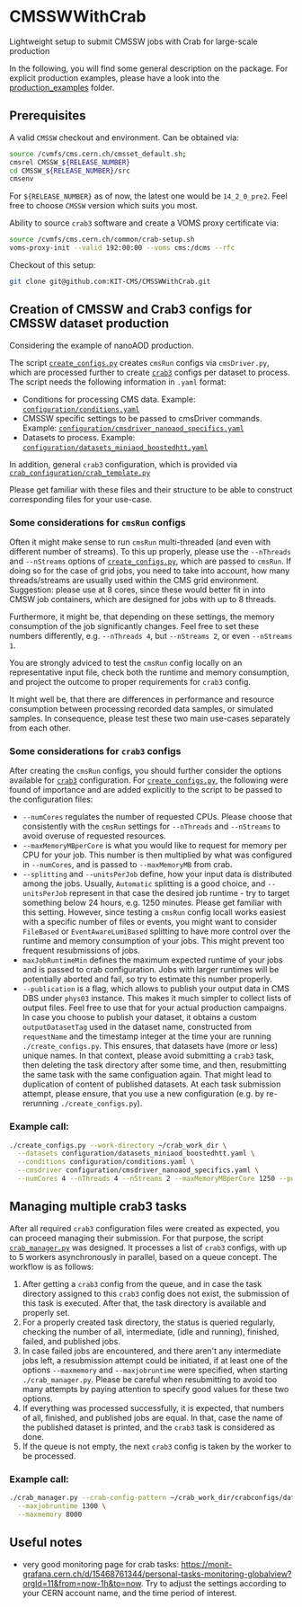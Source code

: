 # CMSSWWithCrab
Lightweight setup to submit CMSSW jobs with Crab for large-scale production

In the following, you will find some general description on the package.
For explicit production examples, please have a look into the [production_examples](production_examples) folder.

## Prerequisites

A valid `CMSSW` checkout and environment. Can be obtained via:

```bash
source /cvmfs/cms.cern.ch/cmsset_default.sh;
cmsrel CMSSW_${RELEASE_NUMBER}
cd CMSSW_${RELEASE_NUMBER}/src
cmsenv
```

For `${RELEASE_NUMBER}` as of now, the latest one would be `14_2_0_pre2`. Feel free to choose `CMSSW` version which suits you most.

Ability to source `crab3` software and create a VOMS proxy certificate via:

```bash
source /cvmfs/cms.cern.ch/common/crab-setup.sh
voms-proxy-init --valid 192:00:00 --voms cms:/dcms --rfc
```

Checkout of this setup:

```bash
git clone git@github.com:KIT-CMS/CMSSWWithCrab.git
```

## Creation of CMSSW and Crab3 configs for CMSSW dataset production

Considering the example of nanoAOD production.

The script [`create_configs.py`](create_configs.py) creates `cmsRun` configs via `cmsDriver.py`, which are processed further
to create [`crab3`](https://twiki.cern.ch/twiki/bin/view/CMSPublic/SWGuideCrab) configs per dataset to process. The script needs the following information in `.yaml` format:

* Conditions for processing CMS data. Example: [`configuration/conditions.yaml`](configuration/conditions.yaml)
* CMSSW specific settings to be passed to cmsDriver commands. Example: [`configuration/cmsdriver_nanoaod_specifics.yaml`](configuration/cmsdriver_nanoaod_specifics.yaml)
* Datasets to process. Example: [`configuration/datasets_miniaod_boostedhtt.yaml`](configuration/datasets_miniaod_boostedhtt.yaml)

In addition, general `crab3` configuration, which is provided via [`crab_configuration/crab_template.py`](crab_configuration/crab_template.py)

Please get familiar with these files and their structure to be able to construct corresponding files for your use-case.

### Some considerations for `cmsRun` configs

Often it might make sense to run `cmsRun` multi-threaded (and even with different number of streams). To this up properly, please use the `--nThreads` and `--nStreams`
options of [`create_configs.py`](create_configs.py), which are passed to `cmsRun`. If doing so for the case of grid jobs, you need to take into account,
how many threads/streams are usually used within the CMS grid environment. Suggestion: please use at 8 cores, since these would better fit in into CMSW job containers,
which are designed for jobs with up to 8 threads.

Furthermore, it might be, that depending on these settings, the memory consumption of the job significantly changes.
Feel free to set these numbers differently, e.g. `--nThreads 4`, but `--nStreams 2`, or even `--nStreams 1`.

You are strongly adviced to test the `cmsRun` config locally on an representative input file, check both the runtime and memory consumption, and project
the outcome to proper requirements for `crab3` config.

It might well be, that there are differences in performance and resource consumption between processing recorded data samples, or simulated samples.
In consequence, please test these two main use-cases separately from each other.

### Some considerations for `crab3` configs

After creating the `cmsRun` configs, you should further consider the options available for
[`crab3`](https://twiki.cern.ch/twiki/bin/view/CMSPublic/SWGuideCrab#Documentation_for_beginner_users) configuration.
For [`create_configs.py`](create_configs.py), the following were found of importance and are added explicitly to the script to be passed to the configuration files:

* `--numCores` regulates the number of requested CPUs. Please choose that consistently with the `cmsRun` settings for `--nThreads` and `--nStreams` to avoid overuse of requested resources.
* `--maxMemoryMBperCore` is what you would like to request for memory per CPU for your job. This number is then multiplied by what was configured in `--numCores`, and is passed to `--maxMemoryMB` from crab.
* `--splitting` and `--unitsPerJob` define, how your input data is distributed among the jobs. Usually, `Automatic` splitting is a good choice, and `--unitsPerJob` represent in that case the desired job runtime - try to target something below 24 hours, e.g. 1250 minutes. Please get familiar with this setting. However, since testing a `cmsRun` config locall works easiest with a specific number of files or events, you might want to consider `FileBased` or `EventAwareLumiBased` splitting to have more control over the runtime and memory consumption of your jobs. This might prevent too frequent resubmissions of jobs.
* `maxJobRuntimeMin` defines the maximum expected runtime of your jobs and is passed to crab configuration. Jobs with larger runtimes will be potentially aborted and fail, so try to estimate this number properly.
* `--publication` is a flag, which allows to publish your output data in CMS DBS under `phys03` instance. This makes it much simpler to collect lists of output files. Feel free to use that for your actual production campaigns. In case you choose to publish your dataset, it obtains a custom `outputDatasetTag` used in the dataset name, constructed from `requestName` and the timestamp integer at the time your are running `./create_configs.py`. This ensures, that datasets have (more or less) unique names. In that context, please avoid submitting a `crab3` task, then deleting the task directory after some time, and then, resubmitting the same task with the same configuation again. That might lead to duplication of content of published datasets. At each task submission attempt, please ensure, that you use a new configuration (e.g. by re-rerunning `./create_configs.py`).

### Example call:

```bash
./create_configs.py --work-directory ~/crab_work_dir \
  --datasets configuration/datasets_miniaod_boostedhtt.yaml \
  --conditions configuration/conditions.yaml \
  --cmsdriver configuration/cmsdriver_nanoaod_specifics.yaml \
  --numCores 4 --nThreads 4 --nStreams 2 --maxMemoryMBperCore 1250 --publication
```
## Managing multiple crab3 tasks

After all required `crab3` configuration files were created as expected, you can proceed managing their submission.
For that purpose, the script [`crab_manager.py`](crab_manager.py) was designed. It processes a list of `crab3` configs, with up to 5 workers asynchronously in parallel, based on a queue concept. The workflow is as follows:

1) After getting a `crab3` config from the queue, and in case the task directory assigned to this `crab3` config does not exist, the submission of this task is executed. After that, the task directory is available and properly set.
2) For a properly created task directory, the status is queried regularly, checking the number of all, intermediate, (idle and running), finished, failed, and published jobs.
3) In case failed jobs are encountered, and there aren't any intermediate jobs left, a resubmission attempt could be initiated, if at least one of the options `--maxmemory` and `--maxjobruntime` were specified, when starting `./crab_manager.py`. Please be careful when resubmitting to avoid too many attempts by paying attention to specify good values for these two options.
4) If everything was processed successfully, it is expected, that numbers of all, finished, and published jobs are equal. In that, case the name of the published dataset is printed, and the `crab3` task is considered as done.
5) If the queue is not empty, the next `crab3` config is taken by the worker to be processed.

### Example call:

```bash
./crab_manager.py --crab-config-pattern ~/crab_work_dir/crabconfigs/data_2018UL_singlemuon_SingleMuon_Run2018*.py \
  --maxjobruntime 1300 \
  --maxmemory 8000
```

## Useful notes

* very good monitoring page for crab tasks: https://monit-grafana.cern.ch/d/15468761344/personal-tasks-monitoring-globalview?orgId=11&from=now-1h&to=now. Try to adjust the settings according to your CERN account name, and the time period of interest.